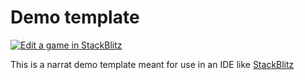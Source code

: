 # Demo template

[![Edit a game in StackBlitz](https://developer.stackblitz.com/img/open_in_stackblitz.svg)](https://stackblitz.com/fork/github/liana-p/narrat-demo-game?title=New%20Narrat%20Game&file=public/data/demo.nar)

This is a narrat demo template meant for use in an IDE like [StackBlitz](https://stackblitz.com/)

